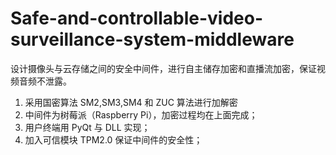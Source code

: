 # Safe-and-controllable-video-surveillance-system-middleware
设计摄像头与云存储之间的安全中间件，进行自主储存加密和直播流加密，保证视频音频不泄露。
1. 采用国密算法 SM2,SM3,SM4 和 ZUC 算法进行加解密
2. 中间件为树莓派（Raspberry Pi），加密过程均在上面完成；
3. 用户终端用 PyQt 与 DLL 实现；
4. 加入可信模块 TPM2.0 保证中间件的安全性；
